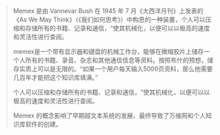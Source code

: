 > Memex 是由 Vannevar Bush 在 1945 年 7 月《大西洋月刊》上发表的《As We May Think》（《我们如何思考》）中构思的一种装置，个人可以压缩和存储所有的书籍、记录和通信，“使其机械化，以便可以以极高的速度和灵活性进行查阅。
>
> memex是一个带有显示器和键盘的机械工作台，能够在微缩胶片上储存一个人所有的书籍、录音、杂志和其他通信信息等资料。按照布什的预想，储存实质上可以是无限的。“如果一个用户每天输入5000页资料，那么他需要几百年才能把这个知识库填满。”
> 
> 个人可以压缩和存储所有的书籍、记录和通信，“使其机械化，以便可以以极高的速度和灵活性进行查阅。
>
> Memex 的概念影响了早期超文本系统的发展，最终导致了万维网和个人知识库软件的创建。